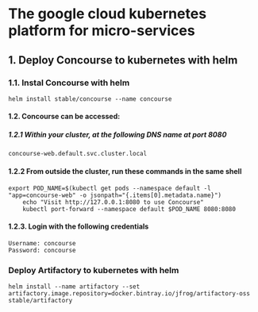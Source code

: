 # The google cloud kubernetes platform for micro-services

## 1. Deploy Concourse to kubernetes with helm

### 1.1. Instal Concourse with helm

```
helm install stable/concourse --name concourse
```

#### 1.2. Concourse can be accessed:

##### 1.2.1 Within your cluster, at the following DNS name at port 8080

```
concourse-web.default.svc.cluster.local
```

#### 1.2.2 From outside the cluster, run these commands in the same shell

```
export POD_NAME=$(kubectl get pods --namespace default -l "app=concourse-web" -o jsonpath="{.items[0].metadata.name}")
    echo "Visit http://127.0.0.1:8080 to use Concourse"
    kubectl port-forward --namespace default $POD_NAME 8080:8080
```

#### 1.2.3. Login with the following credentials

```
Username: concourse
Password: concourse
```

### Deploy Artifactory to kubernetes with helm

```
helm install --name artifactory --set artifactory.image.repository=docker.bintray.io/jfrog/artifactory-oss stable/artifactory
```
